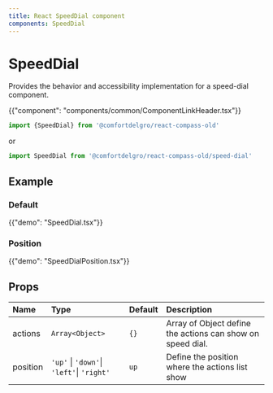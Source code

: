 ```yaml
---
title: React SpeedDial component
components: SpeedDial
---
```


# SpeedDial

<p class="description">Provides the behavior and accessibility implementation for a speed-dial component.</p>

{{"component": "components/common/ComponentLinkHeader.tsx"}}

```jsx
import {SpeedDial} from '@comfortdelgro/react-compass-old'
```

or

```jsx
import SpeedDial from '@comfortdelgro/react-compass-old/speed-dial'
```

## Example

### Default

{{"demo": "SpeedDial.tsx"}}

### Position

{{"demo": "SpeedDialPosition.tsx"}}

<!-- ### SpeedDial Server (Experimental)

{{"demo": "SpeedDialServer.tsx"}} -->

## Props

| Name     | Type                                      | Default | Description                                                |
| :------- | :---------------------------------------- | :------ | :--------------------------------------------------------- |
| actions  | `Array<Object>`                           | `{}`    | Array of Object define the actions can show on speed dial. |
| position | `'up'` \| `'down'`\| `'left'`\| `'right'` | `up`    | Define the position where the actions list show            |
